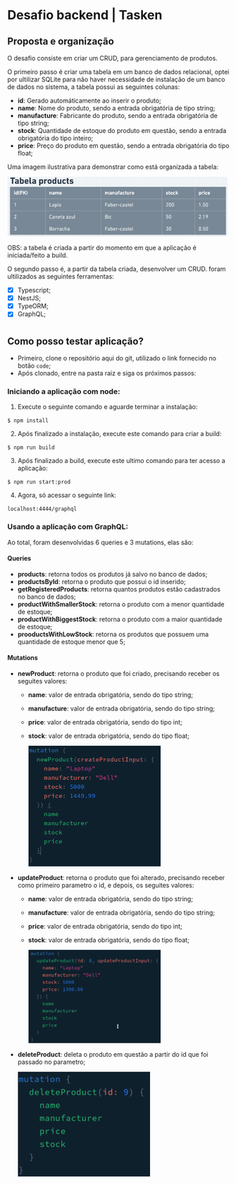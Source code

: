 # Desafio backend | Tasken

## Proposta e organização
O desafio consiste em criar um CRUD, para gerenciamento de produtos.

O primeiro passo é criar uma tabela em um banco de dados relacional, optei por ultilizar SQLite para não haver necessidade de instalação de um banco de dados no sistema, a tabela possui as seguintes colunas:

- **id**: Gerado automáticamente ao inserir o produto;
- **name**: Nome do produto, sendo a entrada obrigatória de tipo string;
- **manufacture**: Fabricante do produto, sendo a entrada obrigatória de tipo string;
- **stock**: Quantidade de estoque do produto em questão, sendo a entrada obrigatória do tipo inteiro;
- **price**: Preço do produto em questão, sendo a entrada obrigatória do tipo float;

Uma imagem ilustrativa para demonstrar como está organizada a tabela:

<img src="./images/Tabela.png" alt="New Product Mutation" width="500px"/>

OBS: a tabela é criada a partir do momento em que a aplicação é iniciada/feito a build.

O segundo passo é, a partir da tabela criada, desenvolver um CRUD. foram ultilizados as seguintes ferramentas:

- [x] Typescript;
- [x] NestJS;
- [x] TypeORM;
- [x] GraphQL;

#

## Como posso testar aplicação?

- Primeiro, clone o repositório aqui do git, utilizado o link fornecido no botão `code`;
- Após clonado, entre na pasta raiz e siga os próximos passos:

### **Iniciando a aplicação com node:**

1. Execute o seguinte comando e aguarde terminar a instalação:

```
$ npm install
```

2. Após finalizado a instalação, execute este comando para criar a build:

```
$ npm run build
```

3. Após finalizado a build, execute este ultimo comando para ter acesso a aplicação:

```
$ npm run start:prod
```

4. Agora, só acessar o seguinte link:
```
localhost:4444/graphql
```

### **Usando a aplicação com GraphQL:**

Ao total, foram desenvolvidas 6 queries e 3 mutations, elas são:

#### **Queries**

- **products**: retorna todos os produtos já salvo no banco de dados;
- **productsById**: retorna o produto que possui o id inserido;
- **getRegisteredProducts**: retorna quantos produtos estão cadastrados no banco de dados;
- **productWithSmallerStock**: retorna o produto com a menor quantidade de estoque;
- **productWithBiggestStock**: retorna o produto com a maior quantidade de estoque;
- **prooductsWithLowStock**: retorna os produtos que possuem uma quantidade de estoque menor que 5;

#### **Mutations**

- **newProduct**: retorna o produto que foi criado, precisando receber os seguites valores:
  - **name**: valor de entrada obrigatória, sendo do tipo string;
  - **manufacture**: valor de entrada obrigatória, sendo do tipo string;
  - **price**: valor de entrada obrigatória, sendo do tipo int;
  - **stock**: valor de entrada obrigatória, sendo do tipo float;
  
    <img src="./images/mut-new.png" alt="New Product Mutation" width="300px"/>

- **updateProduct**: retorna o produto que foi alterado, precisando receber como primeiro parametro o id, e depois, os seguites valores:
  - **name**: valor de entrada obrigatória, sendo do tipo string;
  - **manufacture**: valor de entrada obrigatória, sendo do tipo string;
  - **price**: valor de entrada obrigatória, sendo do tipo int;
  - **stock**: valor de entrada obrigatória, sendo do tipo float;

    <img src="./images/mut-update.png" alt="Update Product Mutation" width="300px"/>
- **deleteProduct**: deleta o produto em questão a partir do id que foi passado no parametro;

    <img src="./images/mut-del.png" alt="Update Product Mutation" width="300px"/>
